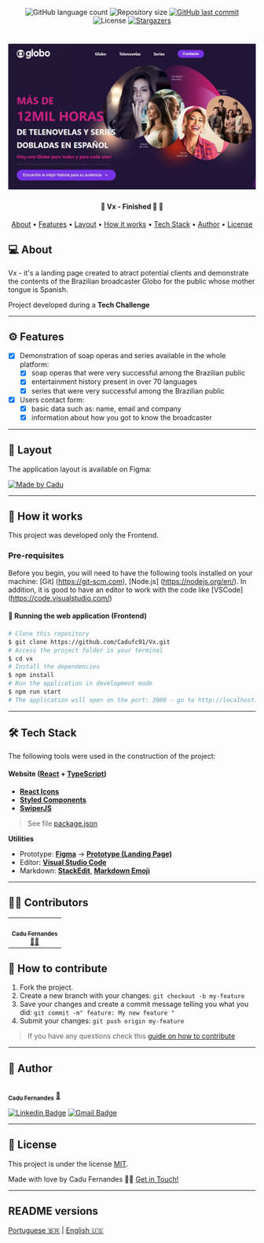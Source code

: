 <p align="center">
  <img alt="GitHub language count" src="https://img.shields.io/github/languages/count/cadufc91/Vx?color=%2304D361">

  <img alt="Repository size" src="https://img.shields.io/github/repo-size/cadufc91/Vx">
  
  <a href="https://github.com/cadufc91/Vx/commits/master">
    <img alt="GitHub last commit" src="https://img.shields.io/github/last-commit/cadufc91/Vx">
  </a>
    
   <img alt="License" src="https://img.shields.io/badge/license-MIT-brightgreen">
   <a href="https://github.com/cadufc91/Vx/stargazers">
    <img alt="Stargazers" src="https://img.shields.io/github/stars/tgmarinho/Vx?style=social">
  </a>
  
 
</p>
<h1 align="center">
    <img alt="LandingPage" title="#LandingPage" src="./src/assets/thumb.jpg" />
</h1>

<h4 align="center"> 
	🚧  Vx - Finished 🚀 🚧
</h4>

<p align="center">
 <a href="#-about">About</a> •
  <a href="#-features">Features</a> •
 <a href="#-layout">Layout</a> • 
 <a href="#-how-it-works">How it works</a> • 
 <a href="#-tech-stack">Tech Stack</a> • 
 <a href="#-author">Author</a> • 
 <a href="#-user-content-license">License</a>
</p>


## 💻 About

Vx - it's a landing page created to atract potential clients and demonstrate the contents of the Brazilian broadcaster Globo for the public whose mother tongue is Spanish.


Project developed during a **Tech Challenge**

---

## ⚙️ Features

- [x] Demonstration of soap operas and series available in the whole platform:
  - [x] soap operas that were very successful among the Brazilian public
  - [x] entertainment history present in over 70 languages
  - [x] series that were very successful among the Brazilian public

- [x] Users contact form:
  - [x] basic data such as: name, email and company
  - [x] information about how you got to know the broadcaster

---

## 🎨 Layout

The application layout is available on Figma:

<a href="https://www.figma.com/file/MZL3iGGCOCVO1DqztOtx3A/LandingPage?node-id=0%3A1">
  <img alt="Made by Cadu" src="https://img.shields.io/badge/Acessar%20Layout%20-Figma-%2304D361">
</a>

---

## 🚀 How it works

This project was developed only the Frontend.

### Pre-requisites

Before you begin, you will need to have the following tools installed on your machine:
[Git] (https://git-scm.com), [Node.js] (https://nodejs.org/en/).
In addition, it is good to have an editor to work with the code like [VSCode] (https://code.visualstudio.com/)


#### 🧭 Running the web application (Frontend)

```bash
# Clone this repository
$ git clone https://github.com/Cadufc91/Vx.git
# Access the project folder in your terminal
$ cd vx
# Install the dependencies
$ npm install
# Run the application in development mode
$ npm run start
# The application will open on the port: 3000 - go to http://localhost:3000
```

---

## 🛠 Tech Stack

The following tools were used in the construction of the project:

#### **Website**  ([React](https://reactjs.org/)  +  [TypeScript](https://www.typescriptlang.org/))

-   **[React Icons](https://react-icons.github.io/react-icons/)**
-   **[Styled Components](https://github.com/styled-components/styled-components)**
-   **[SwiperJS](https://github.com/nolimits4web/swiper)**

> See file  [package.json](https://github.com/cadufc91/Vx/blob/master/web/package.json)

**Utilities**
-   Prototype:  **[Figma](https://www.figma.com/)**  →  **[Prototype (Landing Page)](https://www.figma.com/file/MZL3iGGCOCVO1DqztOtx3A/LandingPage?node-id=0%3A1)**
-   Editor:  **[Visual Studio Code](https://code.visualstudio.com/)**
-   Markdown:  **[StackEdit](https://stackedit.io/)**,  **[Markdown Emoji](https://gist.github.com/rxaviers/7360908)**


---

## 👨‍💻 Contributors

<table>
  <tr>
    <td align="center"><a href="https://cadufc-portfolio.vercel.app/"><img style="border-radius: 50%;" src="https://avatars.githubusercontent.com/u/92037562?v=4" width="100px;" alt=""/><br /><sub><b>Cadu Fernandes</b></sub></a><br /><a href="https://cadufc-portfolio.vercel.app/">👨‍💻</a></td>
  </tr>
</table>

## 💪 How to contribute

1. Fork the project.
2. Create a new branch with your changes: `git checkout -b my-feature`
3. Save your changes and create a commit message telling you what you did: `git commit -m" feature: My new feature "`
4. Submit your changes: `git push origin my-feature`
> If you have any questions check this [guide on how to contribute](./CONTRIBUTING.md)

---
## 🦸 Author

<a href="https://cadufc-portfolio.vercel.app/">
 <img style="border-radius: 50%;" src="https://avatars.githubusercontent.com/u/92037562?v=4" width="100px;" alt=""/>
 <br />
 <sub><b>Cadu Fernandes</b></sub></a> <a href="https://cadufc-portfolio.vercel.app/">🚀</a>
 <br />

 [![Linkedin Badge](https://img.shields.io/badge/-Cadu-blue?style=flat-square&logo=Linkedin&logoColor=white&link=https://www.linkedin.com/in/carloseduardo-fernandes/)](https://www.linkedin.com/in/carloseduardo-fernandes/) 
[![Gmail Badge](https://img.shields.io/badge/-fernandes.cadu@gmail.com-c14438?style=flat-square&logo=Gmail&logoColor=white&link=mailto:fernandes.cadu@gmail.com)](mailto:fernandes.cadu@gmail.com)

---

## 📝 License

This project is under the license [MIT](./LICENSE).

Made with love by Cadu Fernandes 👋🏽 [Get in Touch!](https://www.linkedin.com/in/carloseduardo-fernandes/)

---

##  README versions

[Portuguese 🇧🇷](./README.md)  |  [English 🇺🇸](./README-en.md) 
